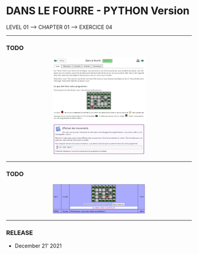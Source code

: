 # DANS LE FOURRE - PYTHON Version
LEVEL 01 --> CHAPTER 01 --> EXERCICE 04

---
### **TODO**

<div align="center">
    <img
        src="https://github.com/Ayckinn/PYTHON/blob/main/FRANCE-IOI/LEVEL_01/Chapter_01/04_dans_fourre/todo.png"
        alt="DEMO"
        style="width:50%">
</div>

---
### **TODO**

<div align="center">
    <img
        src="https://github.com/Ayckinn/PYTHON/blob/main/FRANCE-IOI/LEVEL_01/Chapter_01/04_dans_fourre/result.png"
        alt="DEMO"
        style="width:50%">
</div>

---
### **RELEASE**

- December 21' 2021